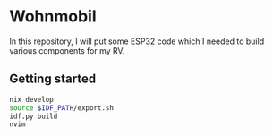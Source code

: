 # Wohnmobil

In this repository, I will put some ESP32 code which I needed to build various
components for my RV.

## Getting started

```bash
nix develop
source $IDF_PATH/export.sh
idf.py build
nvim
```
